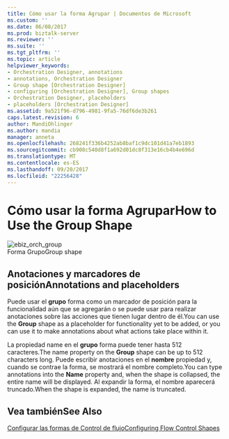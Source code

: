 ```yaml
---
title: Cómo usar la forma Agrupar | Documentos de Microsoft
ms.custom: ''
ms.date: 06/08/2017
ms.prod: biztalk-server
ms.reviewer: ''
ms.suite: ''
ms.tgt_pltfrm: ''
ms.topic: article
helpviewer_keywords:
- Orchestration Designer, annotations
- annotations, Orchestration Designer
- Group shape [Orchestration Designer]
- configuring [Orchestration Designer], Group shapes
- Orchestration Designer, placeholders
- placeholders [Orchestration Designer]
ms.assetid: 9a521f96-d796-4981-9fa5-76df6de3b261
caps.latest.revision: 6
author: MandiOhlinger
ms.author: mandia
manager: anneta
ms.openlocfilehash: 268241f336b4252ab8baf1c9dc101d41a7eb1893
ms.sourcegitcommit: cb908c540d8f1a692d01dc8f313e16cb4b4e696d
ms.translationtype: MT
ms.contentlocale: es-ES
ms.lasthandoff: 09/20/2017
ms.locfileid: "22256428"
---
```

# <a name="how-to-use-the-group-shape"></a><span data-ttu-id="5a7e7-102">Cómo usar la forma Agrupar</span><span class="sxs-lookup"><span data-stu-id="5a7e7-102">How to Use the Group Shape</span></span>
![](../core/media/ebiz-orch-group.gif "ebiz_orch_group")  
<span data-ttu-id="5a7e7-103">Forma Grupo</span><span class="sxs-lookup"><span data-stu-id="5a7e7-103">Group shape</span></span>  
  
## <a name="annotations-and-placeholders"></a><span data-ttu-id="5a7e7-104">Anotaciones y marcadores de posición</span><span class="sxs-lookup"><span data-stu-id="5a7e7-104">Annotations and placeholders</span></span>  
 <span data-ttu-id="5a7e7-105">Puede usar el **grupo** forma como un marcador de posición para la funcionalidad aún que se agregarán o se puede usar para realizar anotaciones sobre las acciones que tienen lugar dentro de él.</span><span class="sxs-lookup"><span data-stu-id="5a7e7-105">You can use the **Group** shape as a placeholder for functionality yet to be added, or you can use it to make annotations about what actions take place within it.</span></span>  
  
 <span data-ttu-id="5a7e7-106">La propiedad name en el **grupo** forma puede tener hasta 512 caracteres.</span><span class="sxs-lookup"><span data-stu-id="5a7e7-106">The name property on the **Group** shape can be up to 512 characters long.</span></span> <span data-ttu-id="5a7e7-107">Puede escribir anotaciones en el **nombre** propiedad y, cuando se contrae la forma, se mostrará el nombre completo.</span><span class="sxs-lookup"><span data-stu-id="5a7e7-107">You can type annotations into the **Name** property and, when the shape is collapsed, the entire name will be displayed.</span></span> <span data-ttu-id="5a7e7-108">Al expandir la forma, el nombre aparecerá truncado.</span><span class="sxs-lookup"><span data-stu-id="5a7e7-108">When the shape is expanded, the name is truncated.</span></span>  
  
## <a name="see-also"></a><span data-ttu-id="5a7e7-109">Vea también</span><span class="sxs-lookup"><span data-stu-id="5a7e7-109">See Also</span></span>  
 [<span data-ttu-id="5a7e7-110">Configurar las formas de Control de flujo</span><span class="sxs-lookup"><span data-stu-id="5a7e7-110">Configuring Flow Control Shapes</span></span>](../core/configuring-flow-control-shapes.md)